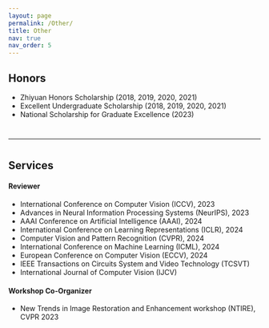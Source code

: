 ```yaml
---
layout: page
permalink: /Other/
title: Other
nav: true
nav_order: 5
---
```

## **Honors**

- Zhiyuan Honors Scholarship (2018, 2019, 2020, 2021)
- Excellent Undergraduate Scholarship (2018, 2019, 2020, 2021)
- National Scholarship for Graduate Excellence (2023)

<div style="margin-bottom: 40px;"></div>

---

<div style="margin-bottom: 40px;"></div>

## **Services**

<div style="margin-bottom: 20px;"></div>

#### Reviewer

- International Conference on Computer Vision (ICCV), 2023
- Advances in Neural Information Processing Systems (NeurIPS), 2023
- AAAI Conference on Artificial Intelligence (AAAI), 2024
- International Conference on Learning Representations (ICLR), 2024
- Computer Vision and Pattern Recognition (CVPR), 2024
- International Conference on Machine Learning (ICML), 2024
- European Conference on Computer Vision (ECCV), 2024
- IEEE Transactions on Circuits System and Video Technology (TCSVT)
- International Journal of Computer Vision (IJCV)

<div style="margin-bottom: 20px;"></div>

#### Workshop Co-Organizer

- New Trends in Image Restoration and Enhancement workshop (NTIRE), CVPR 2023
